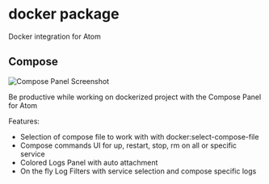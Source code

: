 # docker package

Docker integration for Atom

## Compose

![Compose Panel Screenshot](https://raw.githubusercontent.com/alanzanattadev/atom-docker/master/screenshot-compose-panel.png)

Be productive while working on dockerized project with the Compose Panel for Atom

Features:
  - Selection of compose file to work with with docker:select-compose-file
  - Compose commands UI for up, restart, stop, rm on all or specific service
  - Colored Logs Panel with auto attachment
  - On the fly Log Filters with service selection and compose specific logs
